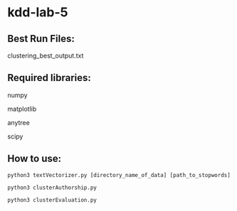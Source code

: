 # kdd-lab-5

## Best Run Files:

clustering_best_output.txt



## Required libraries:

numpy

matplotlib

anytree

scipy

## How to use:

```
python3 textVectorizer.py [directory_name_of_data] [path_to_stopwords]
```

```
python3 clusterAuthorship.py
```

```
python3 clusterEvaluation.py
```